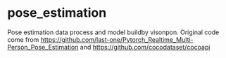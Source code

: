 # pose_estimation
Pose estimation data process and model buildby visonpon.
Original code come from https://github.com/last-one/Pytorch_Realtime_Multi-Person_Pose_Estimation and https://github.com/cocodataset/cocoapi
